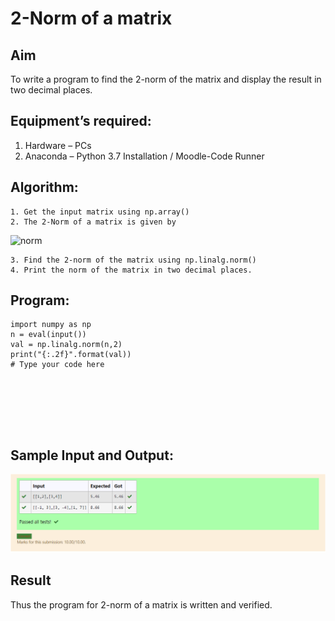 # 2-Norm of a matrix
## Aim
To write a program to find the 2-norm of the matrix and display the result in two decimal places.
## Equipment’s required:
1.	Hardware – PCs
2.	Anaconda – Python 3.7 Installation / Moodle-Code Runner
## Algorithm:
	1. Get the input matrix using np.array()
	2. The 2-Norm of a matrix is given by 
![norm](./normeqn1.jpg)
    
    3. Find the 2-norm of the matrix using np.linalg.norm()
	4. Print the norm of the matrix in two decimal places.
## Program:
```
import numpy as np 
n = eval(input())
val = np.linalg.norm(n,2)
print("{:.2f}".format(val))
# Type your code here







```
## Sample Input and Output:
![output](norm.png)

## Result
Thus the program for 2-norm of a matrix is written and verified.
